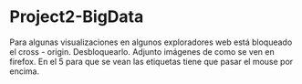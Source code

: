 # Project2-BigData

Para algunas visualizaciones en algunos exploradores web está bloqueado el cross - origin. Desbloquearlo. 
Adjunto imágenes de como se ven en firefox.
En el 5 para que se vean las etiquetas tiene que pasar el mouse por encima.